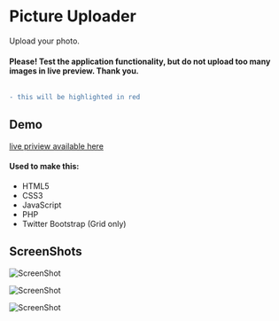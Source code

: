# Picture Uploader
Upload your photo.
#### Please! Test the application functionality, but do not upload too many images in live preview. Thank you.

```diff

- this will be highlighted in red
```


## Demo
<a href="https://borecki.github.io/drawer/">live priview available here</a>

#### Used to make this:
* HTML5
* CSS3
* JavaScript
* PHP
* Twitter Bootstrap (Grid only)


## ScreenShots
![ScreenShot](http://i.imgur.com/pX0cE9M.png)

![ScreenShot](http://i.imgur.com/uaYAwEb.png)

![ScreenShot](http://i.imgur.com/hUq0jmF.png)
